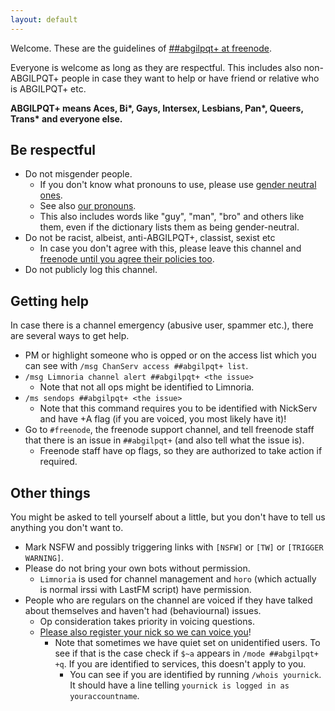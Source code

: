 ```yaml
---
layout: default
---
```


Welcome. These are the guidelines of [\#\#abgilpqt+ at freenode](ircs://chat.freenode.net:6697/##abgilpqt+).

Everyone is welcome as long as they are respectful. This includes also
non-ABGILPQT+ people in case they want to help or have friend or relative
who is ABGILPQT+ etc.

**ABGILPQT+ means Aces, Bi\*, Gays, Intersex, Lesbians, Pan\*,
Queers, Trans\* and everyone else.**

## Be respectful

* Do not misgender people.
    * If you don't know what pronouns to use, please use [gender neutral ones](https://en.wikipedia.org/wiki/Gender-specific_and_gender-neutral_pronouns#Alternatives_to_generic_he).
    * See also [our pronouns](https://etherpad.fr/p/pronouns_abgilpqt+).
    * This also includes words like "guy", "man", "bro" and others like
      them, even if the dictionary lists them as being gender-neutral.
* Do not be racist, albeist, anti-ABGILPQT+, classist, sexist etc
    * In case you don't agree with this, please leave this channel and
    [freenode until you agree their policies too](https://freenode.net/policy.shtml#offtopic).
* Do not publicly log this channel.

## Getting help

In case there is a channel emergency (abusive user, spammer etc.), there
are several ways to get help.

* PM or highlight someone who is opped or on the access list which you
can see with `/msg ChanServ access ##abgilpqt+ list`.
* `/msg Limnoria channel alert ##abgilpqt+ <the issue>`
    * Note that not all ops might be identified to Limnoria.
* `/ms sendops ##abgilpqt+ <the issue>`
    * Note that this command requires you to be identified with NickServ
      and have +A flag (if you are voiced, you most likely have it)!
* Go to `#freenode`, the freenode support channel, and tell freenode staff
  that there is an issue in `##abgilpqt+` (and also tell what the issue
  is).
    * Freenode staff have op flags, so they are authorized to take action
      if required.

## Other things

You might be asked to tell yourself about a little, but you don't have to
tell us anything you don't want to.

* Mark NSFW and possibly triggering links with `[NSFW]` or `[TW]` or
  `[TRIGGER WARNING]`.
* Please do not bring your own bots without permission.
    * `Limnoria` is used for channel management and `horo` (which actually
    is normal irssi with LastFM script) have permission.
* People who are regulars on the channel are voiced if they have talked
  about themselves and haven't had (behaviournal) issues.
    * Op consideration takes priority in voicing questions.
    * [Please also register your nick so we can voice you](https://freenode.net/faq.shtml#userregistration)!
        * Note that sometimes we have quiet set on unidentified users. To
          see if that is the case check if `$~a` appears in
          `/mode ##abgilpqt+ +q`. If you are identified to services,
          this doesn't apply to you.
            * You can see if you are identified by running
              `/whois yournick`. It should have a line telling
              `yournick is logged in as youraccountname`.
